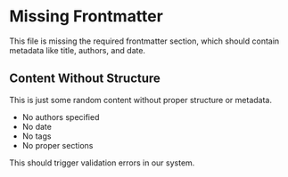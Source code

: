 # Missing Frontmatter

This file is missing the required frontmatter section, which should contain metadata like title, authors, and date.

## Content Without Structure

This is just some random content without proper structure or metadata.

- No authors specified
- No date
- No tags
- No proper sections

This should trigger validation errors in our system. 